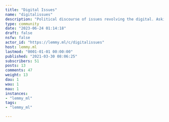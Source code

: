 ```yaml
---
title: "Digital Issues" 
name: "digitalissues"
description: "Political discourse of issues revolving the digital. Asking big and small questions. What should the internet be? Is this software beneficial for the user? "
type: community
date: "2023-06-24 01:14:18"
draft: false
nsfw: false
actor_id: "https://lemmy.ml/c/digitalissues"
host: lemmy.ml
lastmod: "0001-01-01 00:00:00"
published: "2021-03-30 08:06:25"
subscribers: 51
posts: 13
comments: 47
weight: 13
dau: 1
wau: 1
mau: 1
instances:
- "lemmy_ml"
tags: 
- "lemmy_ml"

---
```


